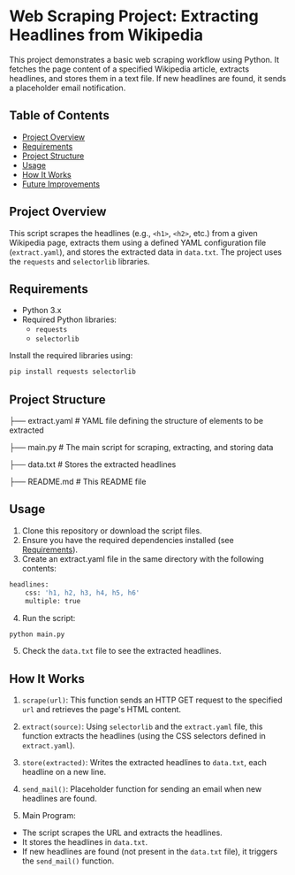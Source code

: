 # Web Scraping Project: Extracting Headlines from Wikipedia

This project demonstrates a basic web scraping workflow using Python. It fetches the page content of a specified Wikipedia article, extracts headlines, and stores them in a text file. If new headlines are found, it sends a placeholder email notification.

## Table of Contents
- [Project Overview](#project-overview)
- [Requirements](#requirements)
- [Project Structure](#project-structure)
- [Usage](#usage)
- [How It Works](#how-it-works)
- [Future Improvements](#future-improvements)

## Project Overview
This script scrapes the headlines (e.g., `<h1>`, `<h2>`, etc.) from a given Wikipedia page, extracts them using a defined YAML configuration file (`extract.yaml`), and stores the extracted data in `data.txt`. The project uses the `requests` and `selectorlib` libraries.

## Requirements
- Python 3.x
- Required Python libraries:
  - `requests`
  - `selectorlib`

Install the required libraries using:
```bash
pip install requests selectorlib
```

## Project Structure

├── extract.yaml     # YAML file defining the structure of elements to be extracted

├── main.py          # The main script for scraping, extracting, and storing data

├── data.txt         # Stores the extracted headlines

├── README.md        # This README file

## Usage
1. Clone this repository or download the script files.
2. Ensure you have the required dependencies installed (see [Requirements](#requirements)).
3. Create an extract.yaml file in the same directory with the following contents:
```bash
headlines:
    css: 'h1, h2, h3, h4, h5, h6'
    multiple: true
```
4. Run the script:
```bash
python main.py
```
5. Check the `data.txt` file to see the extracted headlines.

## How It Works
1. `scrape(url)`: This function sends an HTTP GET request to the specified `url` and retrieves the page's HTML content.

2. `extract(source)`: Using `selectorlib` and the `extract.yaml` file, this function extracts the headlines (using the CSS selectors defined in `extract.yaml`).

3. `store(extracted)`: Writes the extracted headlines to `data.txt`, each headline on a new line.

4. `send_mail()`: Placeholder function for sending an email when new headlines are found.

5. Main Program:

- The script scrapes the URL and extracts the headlines.
- It stores the headlines in `data.txt`.
- If new headlines are found (not present in the `data.txt` file), it triggers the `send_mail()` function.
